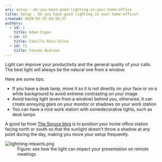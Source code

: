 ```yaml
---
uri: setup---do-you-have-good-lighting-in-your-home-office
title: Setup - Do you have good lighting in your home office?
created: 2020-03-25 02:58:57
authors:
  - id: 1
    title: Adam Cogan
  - id: 83
    title: Camilla Rosa Silva
  - id: 71
    title: Steven Andrews
---
```





<span class='intro'> <p class="ssw15-rteElement-P">​Light can improve your productivity and the general quality of your calls. The best light will always be the natural one from a window.&#160;<br></p><p class="ssw15-rteElement-P">Here are&#160;some tips&#58;</p><ul><li>If you have a desk lamp, move it so it is not directly on your face or on a white background to avoid extreme contrasting on your image</li><li>Avoid having light (even from a window) behind you, otherwise, it can create annoying glare on your monitor or shadows on your work station</li><li>You can have a nice work station with some ​decorative lights, such as desk lamps<br></li></ul> </span>

<p>​A good tip from 
   <a href="https&#58;//www.thespruce.com/tips-for-better-home-office-lighting-1812436">The Spruce blog</a> is to position your home office station facing north or south so that the sunlight doesn't throw a shadow at any point during the day, making you move your setup frequently.&#160;<br></p><dl class="image"><dt><img src="/PublishingImages/lightning-impacts.png" alt="lightning-impacts.png" /></dt><dd>Figure&#58; see how the light can impact your presentation on remote meetings​<br></dd></dl>


